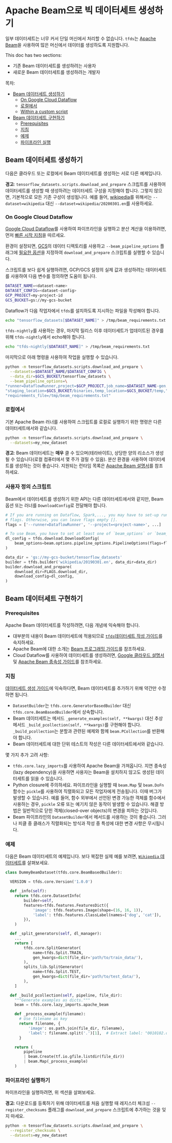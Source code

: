 # Apache Beam으로 빅 데이터세트 생성하기

일부 데이터세트는 너무 커서 단일 머신에서 처리할 수 없습니다. `tfds`는 [Apache Beam](https://beam.apache.org/)을 사용하여 많은 머신에서 데이터를 생성하도록 지원합니다.

This doc has two sections:

- 기존 Beam 데이터세트를 생성하려는 사용자
- 새로운 Beam 데이터세트를 생성하려는 개발자

목차:

- [Beam 데이터세트 생성하기](#generating-a-beam-dataset)
    - [On Google Cloud Dataflow](#on-google-cloud-dataflow)
    - [로컬에서](#locally)
    - [Within a custom script](#with-a-custom-script)
- [Beam 데이터세트 구현하기](#implementing-a-beam-dataset)
    - [Prerequisites](#prerequisites)
    - [지침](#instructions)
    - [예제](#example)
    - [파이프라인 실행](#run-your-pipeline)

## Beam 데이터세트 생성하기

다음은 클라우드 또는 로컬에서 Beam 데이터세트를 생성하는 서로 다른 예제입니다.

**경고**: `tensorflow_datasets.scripts.download_and_prepare` 스크립트를 사용하여 데이터세트를 생성할 때 생성하려는 데이터세트 구성을 지정해야 합니다. 그렇지 않으면, 기본적으로 모든 기존 구성이 생성됩니다. 예를 들어, [wikipedia](https://www.tensorflow.org/datasets/catalog/wikipedia)를 위해서는 `--dataset=wikipedia` 대신 `--dataset=wikipedia/20200301.en`를 사용하세요.

### On Google Cloud Dataflow

[Google Cloud Dataflow](https://cloud.google.com/dataflow/)를 사용하여 파이프라인을 실행하고 분산 계산을 이용하려면, 먼저 [빠른 시작 지침](https://cloud.google.com/dataflow/docs/quickstarts/quickstart-python)을 따르세요.

환경이 설정되면, [GCS](https://cloud.google.com/storage/)의 데이터 디렉토리를 사용하고 `--beam_pipeline_options` 플래그에 [필요한 옵션](https://cloud.google.com/dataflow/docs/guides/specifying-exec-params#configuring-pipelineoptions-for-execution-on-the-cloud-dataflow-service)을 지정하여 `download_and_prepare` 스크립트를 실행할 수 있습니다.

스크립트를 보다 쉽게 실행하려면, GCP/GCS 설정의 실제 값과 생성하려는 데이터세트를 사용하여 다음 변수를 정의하면 도움이 됩니다.

```sh
DATASET_NAME=<dataset-name>
DATASET_CONFIG=<dataset-config>
GCP_PROJECT=my-project-id
GCS_BUCKET=gs://my-gcs-bucket
```

Dataflow가 다음 작업자에서 `tfds`를 설치하도록 지시하는 파일을 작성해야 합니다.

```sh
echo "tensorflow_datasets[$DATASET_NAME]" > /tmp/beam_requirements.txt
```

`tfds-nightly`를 사용하는 경우, 마지막 릴리스 이후 데이터세트가 업데이트된 경우를 위해 `tfds-nightly`에서 echo해야 합니다.

```sh
echo "tfds-nightly[$DATASET_NAME]" > /tmp/beam_requirements.txt
```

마지막으로 아래 명령을 사용하여 작업을 실행할 수 있습니다.

```sh
python -m tensorflow_datasets.scripts.download_and_prepare \
  --datasets=$DATASET_NAME/$DATASET_CONFIG \
  --data_dir=$GCS_BUCKET/tensorflow_datasets \
  --beam_pipeline_options=\
"runner=DataflowRunner,project=$GCP_PROJECT,job_name=$DATASET_NAME-gen,"\
"staging_location=$GCS_BUCKET/binaries,temp_location=$GCS_BUCKET/temp,"\
"requirements_file=/tmp/beam_requirements.txt"
```

### 로컬에서

기본 Apache Beam 러너를 사용하여 스크립트를 로컬로 실행하기 위한 명령은 다른 데이터세트에서와 같습니다.

```sh
python -m tensorflow_datasets.scripts.download_and_prepare \
  --datasets=my_new_dataset
```

**경고**: Beam 데이터세트는 **매우** 클 수 있으며(테라바이트), 상당한 양의 리소스가 생성될 수 있습니다(로컬 컴퓨터에서 몇 주가 걸릴 수 있음). 분산 환경을 사용하여 데이터세트를 생성하는 것이 좋습니다. 지원되는 런타임 목록은 [Apache Beam 설명서](https://beam.apache.org/)를 참조하세요.

### 사용자 정의 스크립트

Beam에서 데이터세트를 생성하기 위한 API는 다른 데이터세트에서와 같지만, Beam 옵션 또는 러너를 `DownloadConfig`로 전달해야 합니다.

```py
# If you are running on Dataflow, Spark,..., you may have to set-up runtime
# flags. Otherwise, you can leave flags empty [].
flags = ['--runner=DataflowRunner', '--project=<project-name>', ...]

# To use Beam, you have to set at least one of `beam_options` or `beam_runner`
dl_config = tfds.download.DownloadConfig(
    beam_options=beam.options.pipeline_options.PipelineOptions(flags=flags)
)

data_dir = 'gs://my-gcs-bucket/tensorflow_datasets'
builder = tfds.builder('wikipedia/20190301.en', data_dir=data_dir)
builder.download_and_prepare(
    download_dir=FLAGS.download_dir,
    download_config=dl_config,
)
```

## Beam 데이터세트 구현하기

### Prerequisites

Apache Beam 데이터세트를 작성하려면, 다음 개념에 익숙해야 합니다.

- 대부분의 내용이 Beam 데이터세트에 적용되므로 [`tfds`데이터세트 작성 가이드](https://github.com/tensorflow/datasets/tree/master/docs/add_dataset.md)를 숙지하세요.
- Apache Beam에 대한 소개는 [Beam 프로그래밍 가이드](https://beam.apache.org/documentation/programming-guide/)를 참조하세요.
- Cloud Dataflow를 사용하여 데이터세트를 생성하려면, [Google 클라우드 설명서](https://cloud.google.com/dataflow/docs/quickstarts/quickstart-python) 및 [Apache Beam 종속성 가이드](https://beam.apache.org/documentation/sdks/python-pipeline-dependencies/)를 참조하세요.

### 지침

[데이터세트 생성 가이드](https://github.com/tensorflow/datasets/tree/master/docs/add_dataset.md)에 익숙하다면, Beam 데이터세트를 추가하기 위해 약간만 수정하면 됩니다.

- `DatasetBuilder`는 `tfds.core.GeneratorBasedBuilder` 대신 `tfds.core.BeamBasedBuilder`에서 상속합니다.
- Beam 데이터세트는 메서드 `_generate_examples(self, **kwargs)` 대신 추상 메서드 `_build_pcollection(self, **kwargs)`를 구현해야 합니다. `_build_pcollection`는 분할과 관련된 예제와 함께 `beam.PCollection`를 반환해야 합니다.
- Beam 데이터세트에 대한 단위 테스트의 작성은 다른 데이터세트에서와 같습니다.

몇 가지 추가 고려 사항:

- `tfds.core.lazy_imports`를 사용하여 Apache Beam을 가져옵니다. 지연 종속성(lazy dependency)을 사용하면 사용자는 Beam을 설치하지 않고도 생성된 데이터세트를 읽을 수 있습니다.
- Python closure에 주의하세요. 파이프라인을 실행할 때 `beam.Map` 및 `beam.DoFn` 함수는 `pickle`를 사용하여 직렬화되고 모든 작업자에게 전송됩니다. 이때 버그가 발생할 수 있습니다. 예를 들어, 함수 외부에서 선언된 변경 가능한 객체를 함수에서 사용하는 경우, `pickle` 오류 또는 예기치 않은 동작이 발생할 수 있습니다. 해결 방법은 일반적으로 닫힌 객체(closed-over objects)의 변경을 피하는 것입니다.
- Beam 파이프라인의 `DatasetBuilder`에서 메서드를 사용하는 것이 좋습니다. 그러나 피클 중 클래스가 직렬화되는 방식과 작성 중 특성에 대한 변경 사항은 무시됩니다.

### 예제

다음은 Beam 데이터세트의 예제입니다. 보다 복잡한 실제 예를 보려면, [`Wikipedia` 데이터세트](https://github.com/tensorflow/datasets/tree/master/tensorflow_datasets/text/wikipedia.py)를 살펴보세요.

```python
class DummyBeamDataset(tfds.core.BeamBasedBuilder):

  VERSION = tfds.core.Version('1.0.0')

  def _info(self):
    return tfds.core.DatasetInfo(
        builder=self,
        features=tfds.features.FeaturesDict({
            'image': tfds.features.Image(shape=(16, 16, 1)),
            'label': tfds.features.ClassLabel(names=['dog', 'cat']),
        }),
    )

  def _split_generators(self, dl_manager):
    ...
    return [
        tfds.core.SplitGenerator(
            name=tfds.Split.TRAIN,
            gen_kwargs=dict(file_dir='path/to/train_data/'),
        ),
        splits_lib.SplitGenerator(
            name=tfds.Split.TEST,
            gen_kwargs=dict(file_dir='path/to/test_data/'),
        ),
    ]

  def _build_pcollection(self, pipeline, file_dir):
    """Generate examples as dicts."""
    beam = tfds.core.lazy_imports.apache_beam

    def _process_example(filename):
      # Use filename as key
      return filename, {
          'image': os.path.join(file_dir, filename),
          'label': filename.split('.')[1],  # Extract label: "0010102.dog.jpeg"
      }

    return (
        pipeline
        | beam.Create(tf.io.gfile.listdir(file_dir))
        | beam.Map(_process_example)
    )

```

### 파이프라인 실행하기

파이프라인을 실행하려면, 위 섹션을 살펴보세요.

**경고**: 다운로드를 등록하기 위해 데이터세트를 처음 실행할 때 레지스터 체크섬 `--register_checksums` 플래그를 `download_and_prepare` 스크립트에 추가하는 것을 잊지 마세요.

```sh
python -m tensorflow_datasets.scripts.download_and_prepare \
  --register_checksums \
  --datasets=my_new_dataset
```
